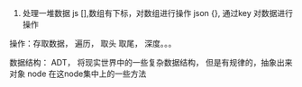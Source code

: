 1. 处理一堆数据
  js [],数组有下标，对数组进行操作
  json {}, 通过key 对数据进行操作

  操作：存取数据， 遍历， 取头 取尾， 深度。。。

  数据结构： ADT， 将现实世界中的一些复杂数据结构， 但是有规律的，抽象出来
  对象 node 在这node集中上的一些方法